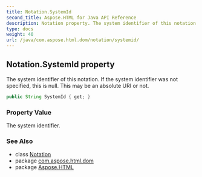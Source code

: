 ```yaml
---
title: Notation.SystemId
second_title: Aspose.HTML for Java API Reference
description: Notation property. The system identifier of this notation. If the system identifier was not specified this is null. This may be an absolute URI or not
type: docs
weight: 40
url: /java/com.aspose.html.dom/notation/systemid/
---
```

## Notation.SystemId property

The system identifier of this notation. If the system identifier was not specified, this is null. This may be an absolute URI or not.

```java
public String SystemId { get; }
```

### Property Value

The system identifier.

### See Also

* class [Notation](../)
* package [com.aspose.html.dom](../../notation/)
* package [Aspose.HTML](../../../)
